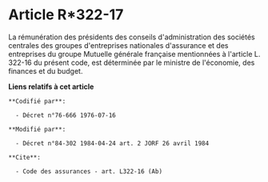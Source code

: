 # Article R*322-17

La rémunération des présidents des conseils d'administration des sociétés centrales des groupes d'entreprises nationales
d'assurance et des entreprises du groupe Mutuelle générale française mentionnées à l'article L. 322-16 du présent code, est
déterminée par le ministre de l'économie, des finances et du budget.

**Liens relatifs à cet article**

	**Codifié par**:

	  - Décret n°76-666 1976-07-16

	**Modifié par**:

	  - Décret n°84-302 1984-04-24 art. 2 JORF 26 avril 1984

	**Cite**:

	  - Code des assurances - art. L322-16 (Ab)
